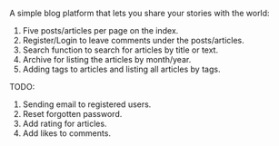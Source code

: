 A simple blog platform that lets you share your stories with the world:

  1. Five posts/articles per page on the index.
  2. Register/Login to leave comments under the posts/articles.
  3. Search function to search for articles by title or text.
  4. Archive for listing the articles by month/year.
  5. Adding tags to articles and listing all articles by tags.
  
  TODO:
  1. Sending email to registered users. 
  2. Reset forgotten password.
  3. Add rating for articles.
  4. Add likes to comments.
